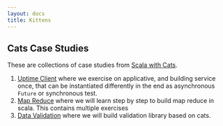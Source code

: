 ```yaml
---
layout: docs
title: Kittens 
---
```


<h2> Cats Case Studies </h2>

These are collections of case studies from [Scala with Cats](https://underscore.io/books/scala-with-cats/ "Available for free to download!"). 

1. [Uptime Client](kittens/uptime-client) where we exercise on applicative, and building service once, that can be instantiated differently in the end as asynchronous `Future` or synchronous test. 
2. [Map Reduce](kittens/map-reduce/map-reduce) where we will learn step by step to build map reduce in scala. This contains multiple exercises
3. [Data Validation](kittens/validation/validation) where we will build validation library based on cats.
